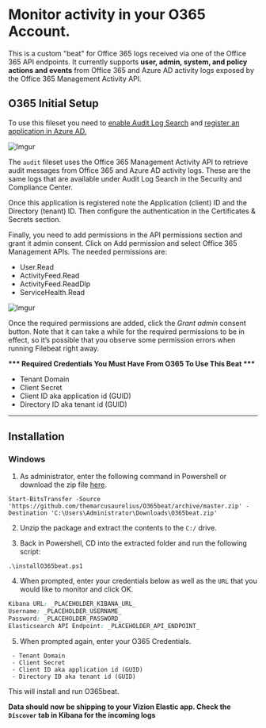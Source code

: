 # Monitor activity in your O365 Account.

This is a custom "beat" for Office 365 logs received via one of the Office 365 API endpoints. It currently supports <b>user, admin, system, and policy actions and events</b> from Office 365 and Azure AD activity logs exposed by the Office 365 Management Activity API.

## O365 Initial Setup

To use this fileset you need to [enable Audit Log Search](https://docs.microsoft.com/en-us/microsoft-365/compliance/turn-audit-log-search-on-or-off?view=o365-worldwide#turn-on-audit-log-search)  and [register an application in Azure AD.](https://docs.microsoft.com/en-us/office/office-365-management-api/get-started-with-office-365-management-apis#register-your-application-in-azure-ad)

![Imgur](https://imgur.com/cPOrFq2.png)

The ```audit``` fileset uses the Office 365 Management Activity API to retrieve audit messages from Office 365 and Azure AD activity logs. These are the same logs that are available under Audit Log Search in the Security and Compliance Center.


Once this application is registered note the Application (client) ID and the Directory (tenant) ID. Then configure the authentication in the Certificates & Secrets section.

Finally, you need to add permissions in the API permissions section and grant it admin consent. Click on Add permission and select Office 365 Management APIs. The needed permissions are:

- User.Read
- ActivityFeed.Read
- ActivityFeed.ReadDlp
- ServiceHealth.Read

![Imgur](https://imgur.com/qjOaUpL.png)

Once the required permissions are added, click the <i>Grant admin</i> consent button. Note that it can take a while for the required permissions to be in effect, so it’s possible that you observe some permission errors when running Filebeat right away.

<b>*** Required Credentials You Must Have From O365 To Use This Beat ***</b>

 - Tenant Domain
 - Client Secret
 - Client ID aka application id (GUID)
 - Directory ID aka tenant id (GUID)
 
<hr>
 
## Installation
 
### Windows
 
1) As administrator, enter the following command in Powershell or download the zip file [here](https://github.com/themarcusaurelius/O365beat/archive/master.zip).

```
Start-BitsTransfer -Source 'https://github.com/themarcusaurelius/O365beat/archive/master.zip' -Destination 'C:\Users\Administrator\Downloads\O365beat.zip'
```

2) Unzip the package and extract the contents to the `C:/` drive.

3) Back in Powershell, CD into the extracted folder and run the following script:

```
.\installO365beat.ps1
```

4) When prompted, enter your credentials below as well as the ```URL``` that you would like to monitor and click OK.

```css
Kibana URL: _PLACEHOLDER_KIBANA_URL_
Username: _PLACEHOLDER_USERNAME_
Password: _PLACEHOLDER_PASSWORD_
Elasticsearch API Endpoint: _PLACEHOLDER_API_ENDPOINT_
```

5) When prompted again, enter your O365 Credentials. 

```
 - Tenant Domain
 - Client Secret
 - Client ID aka application id (GUID)
 - Directory ID aka tenant id (GUID)
```

This will install and run O365beat.

**Data should now be shipping to your Vizion Elastic app. Check the ```Discover``` tab in Kibana for the incoming logs**

